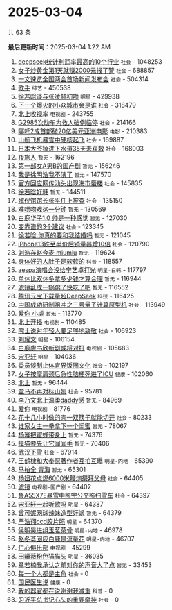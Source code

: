 # 2025-03-04

共 63 条


<!-- BEGIN -->

**最后更新时间**：2025-03-04 1:22 AM
1. [deepseek统计利润率最高的10个行业](https://m.weibo.cn/search?containerid=100103type%3D1%26t%3D10%26q%3D%23deepseek%E7%BB%9F%E8%AE%A1%E5%88%A9%E6%B6%A6%E7%8E%87%E6%9C%80%E9%AB%98%E7%9A%8410%E4%B8%AA%E8%A1%8C%E4%B8%9A%23&stream_entry_id=31&isnewpage=1&extparam=seat%3D1%26lcate%3D5001%26band_rank%3D1%26c_type%3D31%26cate%3D5001%26dgr%3D0%26stream_entry_id%3D31%26pos%3D0%26flag%3D1%26realpos%3D1%26q%3D%2523deepseek%25E7%25BB%259F%25E8%25AE%25A1%25E5%2588%25A9%25E6%25B6%25A6%25E7%258E%2587%25E6%259C%2580%25E9%25AB%2598%25E7%259A%258410%25E4%25B8%25AA%25E8%25A1%258C%25E4%25B8%259A%2523%26filter_type%3Drealtimehot%26display_time%3D1741019454%26pre_seqid%3D17410194545350344873013) `社会` - 1048253
2. [女子炒黄金第1天就赚2000元报了警](https://m.weibo.cn/search?containerid=100103type%3D1%26t%3D10%26q%3D%23%E5%A5%B3%E5%AD%90%E7%82%92%E9%BB%84%E9%87%91%E7%AC%AC1%E5%A4%A9%E5%B0%B1%E8%B5%9A2000%E5%85%83%E6%8A%A5%E4%BA%86%E8%AD%A6%23&stream_entry_id=31&isnewpage=1&extparam=seat%3D1%26lcate%3D5001%26band_rank%3D2%26c_type%3D31%26cate%3D5001%26dgr%3D0%26stream_entry_id%3D31%26pos%3D1%26flag%3D1%26realpos%3D2%26q%3D%2523%25E5%25A5%25B3%25E5%25AD%2590%25E7%2582%2592%25E9%25BB%2584%25E9%2587%2591%25E7%25AC%25AC1%25E5%25A4%25A9%25E5%25B0%25B1%25E8%25B5%259A2000%25E5%2585%2583%25E6%258A%25A5%25E4%25BA%2586%25E8%25AD%25A6%2523%26filter_type%3Drealtimehot%26display_time%3D1741019454%26pre_seqid%3D17410194545350344873013) `社会` - 688857
3. [一文速览全国两会首场新闻发布会](https://m.weibo.cn/search?containerid=100103type%3D1%26t%3D10%26q%3D%23%E4%B8%80%E6%96%87%E9%80%9F%E8%A7%88%E5%85%A8%E5%9B%BD%E4%B8%A4%E4%BC%9A%E9%A6%96%E5%9C%BA%E6%96%B0%E9%97%BB%E5%8F%91%E5%B8%83%E4%BC%9A%23&stream_entry_id=31&isnewpage=1&extparam=seat%3D1%26lcate%3D5001%26band_rank%3D3%26c_type%3D31%26cate%3D5001%26dgr%3D0%26stream_entry_id%3D31%26pos%3D2%26flag%3D0%26realpos%3D3%26q%3D%2523%25E4%25B8%2580%25E6%2596%2587%25E9%2580%259F%25E8%25A7%2588%25E5%2585%25A8%25E5%259B%25BD%25E4%25B8%25A4%25E4%25BC%259A%25E9%25A6%2596%25E5%259C%25BA%25E6%2596%25B0%25E9%2597%25BB%25E5%258F%2591%25E5%25B8%2583%25E4%25BC%259A%2523%26filter_type%3Drealtimehot%26display_time%3D1741019454%26pre_seqid%3D17410194545350344873013) `社会` - 504314
4. [歌手](https://m.weibo.cn/search?containerid=100103type%3D1%26t%3D10%26q%3D%E6%AD%8C%E6%89%8B&stream_entry_id=31&isnewpage=1&extparam=seat%3D1%26lcate%3D5001%26band_rank%3D4%26c_type%3D31%26cate%3D5001%26dgr%3D0%26stream_entry_id%3D31%26pos%3D4%26flag%3D2%26realpos%3D4%26q%3D%25E6%25AD%258C%25E6%2589%258B%26filter_type%3Drealtimehot%26display_time%3D1741019454%26pre_seqid%3D17410194545350344873013) `综艺` - 450538
5. [徐若晗谈与张凌赫初吻](https://m.weibo.cn/search?containerid=100103type%3D1%26t%3D10%26q%3D%23%E5%BE%90%E8%8B%A5%E6%99%97%E8%B0%88%E4%B8%8E%E5%BC%A0%E5%87%8C%E8%B5%AB%E5%88%9D%E5%90%BB%23&stream_entry_id=31&isnewpage=1&extparam=seat%3D1%26lcate%3D5001%26band_rank%3D5%26c_type%3D31%26cate%3D5001%26dgr%3D0%26stream_entry_id%3D31%26pos%3D5%26flag%3D1%26realpos%3D5%26q%3D%2523%25E5%25BE%2590%25E8%258B%25A5%25E6%2599%2597%25E8%25B0%2588%25E4%25B8%258E%25E5%25BC%25A0%25E5%2587%258C%25E8%25B5%25AB%25E5%2588%259D%25E5%2590%25BB%2523%26filter_type%3Drealtimehot%26display_time%3D1741019454%26pre_seqid%3D17410194545350344873013) `明星` - 429938
6. [下一个爆火的小众城市会是谁](https://m.weibo.cn/search?containerid=100103type%3D1%26t%3D10%26q%3D%23%E4%B8%8B%E4%B8%80%E4%B8%AA%E7%88%86%E7%81%AB%E7%9A%84%E5%B0%8F%E4%BC%97%E5%9F%8E%E5%B8%82%E4%BC%9A%E6%98%AF%E8%B0%81%23&stream_entry_id=31&isnewpage=1&extparam=seat%3D1%26lcate%3D5001%26band_rank%3D6%26c_type%3D31%26cate%3D5001%26dgr%3D0%26stream_entry_id%3D31%26pos%3D6%26flag%3D0%26realpos%3D6%26q%3D%2523%25E4%25B8%258B%25E4%25B8%2580%25E4%25B8%25AA%25E7%2588%2586%25E7%2581%25AB%25E7%259A%2584%25E5%25B0%258F%25E4%25BC%2597%25E5%259F%258E%25E5%25B8%2582%25E4%25BC%259A%25E6%2598%25AF%25E8%25B0%2581%2523%26filter_type%3Drealtimehot%26display_time%3D1741019454%26pre_seqid%3D17410194545350344873013) `社会` - 318479
7. [北上收视率](https://m.weibo.cn/search?containerid=100103type%3D1%26t%3D10%26q%3D%E5%8C%97%E4%B8%8A%E6%94%B6%E8%A7%86%E7%8E%87&stream_entry_id=31&isnewpage=1&extparam=seat%3D1%26lcate%3D5001%26band_rank%3D7%26c_type%3D31%26cate%3D5001%26dgr%3D0%26stream_entry_id%3D31%26pos%3D8%26flag%3D0%26realpos%3D7%26q%3D%25E5%258C%2597%25E4%25B8%258A%25E6%2594%25B6%25E8%25A7%2586%25E7%258E%2587%26filter_type%3Drealtimehot%26display_time%3D1741019454%26pre_seqid%3D17410194545350344873013) `电视剧` - 243755
8. [G2985次动车为救人破例临停](https://m.weibo.cn/search?containerid=100103type%3D1%26t%3D10%26q%3D%23G2985%E6%AC%A1%E5%8A%A8%E8%BD%A6%E4%B8%BA%E6%95%91%E4%BA%BA%E7%A0%B4%E4%BE%8B%E4%B8%B4%E5%81%9C%23&stream_entry_id=31&isnewpage=1&extparam=seat%3D1%26lcate%3D5001%26band_rank%3D8%26c_type%3D31%26cate%3D5001%26dgr%3D0%26stream_entry_id%3D31%26pos%3D9%26flag%3D32768%26realpos%3D8%26q%3D%2523G2985%25E6%25AC%25A1%25E5%258A%25A8%25E8%25BD%25A6%25E4%25B8%25BA%25E6%2595%2591%25E4%25BA%25BA%25E7%25A0%25B4%25E4%25BE%258B%25E4%25B8%25B4%25E5%2581%259C%2523%26filter_type%3Drealtimehot%26display_time%3D1741019454%26pre_seqid%3D17410194545350344873013) `社会` - 214166
9. [哪吒2成首部破20亿美元亚洲电影](https://m.weibo.cn/search?containerid=100103type%3D1%26t%3D10%26q%3D%23%E5%93%AA%E5%90%922%E6%88%90%E9%A6%96%E9%83%A8%E7%A0%B420%E4%BA%BF%E7%BE%8E%E5%85%83%E4%BA%9A%E6%B4%B2%E7%94%B5%E5%BD%B1%23&stream_entry_id=31&isnewpage=1&extparam=seat%3D1%26lcate%3D5001%26band_rank%3D9%26c_type%3D31%26cate%3D5001%26dgr%3D0%26stream_entry_id%3D31%26pos%3D10%26flag%3D0%26realpos%3D9%26q%3D%2523%25E5%2593%25AA%25E5%2590%25922%25E6%2588%2590%25E9%25A6%2596%25E9%2583%25A8%25E7%25A0%25B420%25E4%25BA%25BF%25E7%25BE%258E%25E5%2585%2583%25E4%25BA%259A%25E6%25B4%25B2%25E7%2594%25B5%25E5%25BD%25B1%2523%26filter_type%3Drealtimehot%26display_time%3D1741019454%26pre_seqid%3D17410194545350344873013) `电影` - 210383
10. [山航飞机暴雪中硬核起飞](https://m.weibo.cn/search?containerid=100103type%3D1%26t%3D10%26q%3D%23%E5%B1%B1%E8%88%AA%E9%A3%9E%E6%9C%BA%E6%9A%B4%E9%9B%AA%E4%B8%AD%E7%A1%AC%E6%A0%B8%E8%B5%B7%E9%A3%9E%23&stream_entry_id=31&isnewpage=1&extparam=seat%3D1%26lcate%3D5001%26band_rank%3D10%26c_type%3D31%26cate%3D5001%26dgr%3D0%26stream_entry_id%3D31%26pos%3D11%26flag%3D1%26realpos%3D10%26q%3D%2523%25E5%25B1%25B1%25E8%2588%25AA%25E9%25A3%259E%25E6%259C%25BA%25E6%259A%25B4%25E9%259B%25AA%25E4%25B8%25AD%25E7%25A1%25AC%25E6%25A0%25B8%25E8%25B5%25B7%25E9%25A3%259E%2523%26filter_type%3Drealtimehot%26display_time%3D1741019454%26pre_seqid%3D17410194545350344873013) `社会` - 169887
11. [日本大爷掉进下水道35天未获救](https://m.weibo.cn/search?containerid=100103type%3D1%26t%3D10%26q%3D%23%E6%97%A5%E6%9C%AC%E5%A4%A7%E7%88%B7%E6%8E%89%E8%BF%9B%E4%B8%8B%E6%B0%B4%E9%81%9335%E5%A4%A9%E6%9C%AA%E8%8E%B7%E6%95%91%23&stream_entry_id=31&isnewpage=1&extparam=seat%3D1%26lcate%3D5001%26band_rank%3D11%26c_type%3D31%26cate%3D5001%26dgr%3D0%26stream_entry_id%3D31%26pos%3D12%26flag%3D1%26realpos%3D11%26q%3D%2523%25E6%2597%25A5%25E6%259C%25AC%25E5%25A4%25A7%25E7%2588%25B7%25E6%258E%2589%25E8%25BF%259B%25E4%25B8%258B%25E6%25B0%25B4%25E9%2581%259335%25E5%25A4%25A9%25E6%259C%25AA%25E8%258E%25B7%25E6%2595%2591%2523%26filter_type%3Drealtimehot%26display_time%3D1741019454%26pre_seqid%3D17410194545350344873013) `社会` - 168003
12. [夜旅人](https://m.weibo.cn/search?containerid=100103type%3D1%26t%3D10%26q%3D%E5%A4%9C%E6%97%85%E4%BA%BA&stream_entry_id=31&isnewpage=1&extparam=seat%3D1%26lcate%3D5001%26band_rank%3D12%26c_type%3D31%26cate%3D5001%26dgr%3D0%26stream_entry_id%3D31%26pos%3D13%26flag%3D0%26realpos%3D12%26q%3D%25E5%25A4%259C%25E6%2597%2585%25E4%25BA%25BA%26filter_type%3Drealtimehot%26display_time%3D1741019454%26pre_seqid%3D17410194545350344873013) `暂无` - 162196
13. [第一部女A男B的国产剧](https://m.weibo.cn/search?containerid=100103type%3D1%26t%3D10%26q%3D%E7%AC%AC%E4%B8%80%E9%83%A8%E5%A5%B3A%E7%94%B7B%E7%9A%84%E5%9B%BD%E4%BA%A7%E5%89%A7&stream_entry_id=31&isnewpage=1&extparam=seat%3D1%26lcate%3D5001%26band_rank%3D13%26c_type%3D31%26cate%3D5001%26dgr%3D0%26stream_entry_id%3D31%26pos%3D14%26flag%3D2%26realpos%3D13%26q%3D%25E7%25AC%25AC%25E4%25B8%2580%25E9%2583%25A8%25E5%25A5%25B3A%25E7%2594%25B7B%25E7%259A%2584%25E5%259B%25BD%25E4%25BA%25A7%25E5%2589%25A7%26filter_type%3Drealtimehot%26display_time%3D1741019454%26pre_seqid%3D17410194545350344873013) `暂无` - 156246
14. [我是徐明浩我不演了](https://m.weibo.cn/search?containerid=100103type%3D1%26t%3D10%26q%3D%E6%88%91%E6%98%AF%E5%BE%90%E6%98%8E%E6%B5%A9%E6%88%91%E4%B8%8D%E6%BC%94%E4%BA%86&stream_entry_id=31&isnewpage=1&extparam=seat%3D1%26lcate%3D5001%26band_rank%3D14%26c_type%3D31%26cate%3D5001%26dgr%3D0%26stream_entry_id%3D31%26pos%3D15%26flag%3D2%26realpos%3D14%26q%3D%25E6%2588%2591%25E6%2598%25AF%25E5%25BE%2590%25E6%2598%258E%25E6%25B5%25A9%25E6%2588%2591%25E4%25B8%258D%25E6%25BC%2594%25E4%25BA%2586%26filter_type%3Drealtimehot%26display_time%3D1741019454%26pre_seqid%3D17410194545350344873013) `暂无` - 147570
15. [官方回应网传汕头出现海市蜃楼](https://m.weibo.cn/search?containerid=100103type%3D1%26t%3D10%26q%3D%23%E5%AE%98%E6%96%B9%E5%9B%9E%E5%BA%94%E7%BD%91%E4%BC%A0%E6%B1%95%E5%A4%B4%E5%87%BA%E7%8E%B0%E6%B5%B7%E5%B8%82%E8%9C%83%E6%A5%BC%23&stream_entry_id=31&isnewpage=1&extparam=seat%3D1%26pos%3D5%26stream_entry_id%3D31%26lcate%3D5001%26flag%3D1%26dgr%3D0%26filter_type%3Drealtimehot%26band_rank%3D6%26c_type%3D31%26realpos%3D6%26q%3D%2523%25E5%25AE%2598%25E6%2596%25B9%25E5%259B%259E%25E5%25BA%2594%25E7%25BD%2591%25E4%25BC%25A0%25E6%25B1%2595%25E5%25A4%25B4%25E5%2587%25BA%25E7%258E%25B0%25E6%25B5%25B7%25E5%25B8%2582%25E8%259C%2583%25E6%25A5%25BC%2523%26cate%3D5001%26display_time%3D1741022565%26pre_seqid%3D1741022565349030413455) `社会` - 145835
16. [徐若晗好韩](https://m.weibo.cn/search?containerid=100103type%3D1%26t%3D10%26q%3D%E5%BE%90%E8%8B%A5%E6%99%97%E5%A5%BD%E9%9F%A9&stream_entry_id=31&isnewpage=1&extparam=seat%3D1%26lcate%3D5001%26band_rank%3D15%26c_type%3D31%26cate%3D5001%26dgr%3D0%26stream_entry_id%3D31%26pos%3D16%26flag%3D0%26realpos%3D15%26q%3D%25E5%25BE%2590%25E8%258B%25A5%25E6%2599%2597%25E5%25A5%25BD%25E9%259F%25A9%26filter_type%3Drealtimehot%26display_time%3D1741019454%26pre_seqid%3D17410194545350344873013) `暂无` - 144511
17. [殡仪馆馆长张平任上被查](https://m.weibo.cn/search?containerid=100103type%3D1%26t%3D10%26q%3D%23%E6%AE%A1%E4%BB%AA%E9%A6%86%E9%A6%86%E9%95%BF%E5%BC%A0%E5%B9%B3%E4%BB%BB%E4%B8%8A%E8%A2%AB%E6%9F%A5%23&stream_entry_id=31&isnewpage=1&extparam=seat%3D1%26lcate%3D5001%26band_rank%3D16%26c_type%3D31%26cate%3D5001%26dgr%3D0%26stream_entry_id%3D31%26pos%3D17%26flag%3D1%26realpos%3D16%26q%3D%2523%25E6%25AE%25A1%25E4%25BB%25AA%25E9%25A6%2586%25E9%25A6%2586%25E9%2595%25BF%25E5%25BC%25A0%25E5%25B9%25B3%25E4%25BB%25BB%25E4%25B8%258A%25E8%25A2%25AB%25E6%259F%25A5%2523%26filter_type%3Drealtimehot%26display_time%3D1741019454%26pre_seqid%3D17410194545350344873013) `社会` - 135150
18. [难哄吻戏这一分钟](https://m.weibo.cn/search?containerid=100103type%3D1%26t%3D10%26q%3D%E9%9A%BE%E5%93%84%E5%90%BB%E6%88%8F%E8%BF%99%E4%B8%80%E5%88%86%E9%92%9F&stream_entry_id=31&isnewpage=1&extparam=seat%3D1%26lcate%3D5001%26band_rank%3D17%26c_type%3D31%26cate%3D5001%26dgr%3D0%26stream_entry_id%3D31%26pos%3D18%26flag%3D0%26realpos%3D17%26q%3D%25E9%259A%25BE%25E5%2593%2584%25E5%2590%25BB%25E6%2588%258F%25E8%25BF%2599%25E4%25B8%2580%25E5%2588%2586%25E9%2592%259F%26filter_type%3Drealtimehot%26display_time%3D1741019454%26pre_seqid%3D17410194545350344873013) `暂无` - 130569
19. [白鹿华子1.0 帅是一种感觉](https://m.weibo.cn/search?containerid=100103type%3D1%26t%3D10%26q%3D%E7%99%BD%E9%B9%BF%E5%8D%8E%E5%AD%901.0+%E5%B8%85%E6%98%AF%E4%B8%80%E7%A7%8D%E6%84%9F%E8%A7%89&stream_entry_id=31&isnewpage=1&extparam=seat%3D1%26lcate%3D5001%26band_rank%3D18%26c_type%3D31%26cate%3D5001%26dgr%3D0%26stream_entry_id%3D31%26pos%3D19%26flag%3D1%26realpos%3D18%26q%3D%25E7%2599%25BD%25E9%25B9%25BF%25E5%258D%258E%25E5%25AD%25901.0%2520%25E5%25B8%2585%25E6%2598%25AF%25E4%25B8%2580%25E7%25A7%258D%25E6%2584%259F%25E8%25A7%2589%26filter_type%3Drealtimehot%26display_time%3D1741019454%26pre_seqid%3D17410194545350344873013) `暂无` - 127030
20. [变靠谱的3个建议](https://m.weibo.cn/search?containerid=100103type%3D1%26t%3D10%26q%3D%23%E5%8F%98%E9%9D%A0%E8%B0%B1%E7%9A%843%E4%B8%AA%E5%BB%BA%E8%AE%AE%23&stream_entry_id=31&isnewpage=1&extparam=seat%3D1%26lcate%3D5001%26band_rank%3D19%26c_type%3D31%26cate%3D5001%26dgr%3D0%26stream_entry_id%3D31%26pos%3D20%26flag%3D1%26realpos%3D19%26q%3D%2523%25E5%258F%2598%25E9%259D%25A0%25E8%25B0%25B1%25E7%259A%25843%25E4%25B8%25AA%25E5%25BB%25BA%25E8%25AE%25AE%2523%26filter_type%3Drealtimehot%26display_time%3D1741019454%26pre_seqid%3D17410194545350344873013) `社会` - 123345
21. [徐若晗 你真的要和我结婚吗](https://m.weibo.cn/search?containerid=100103type%3D1%26t%3D10%26q%3D%E5%BE%90%E8%8B%A5%E6%99%97+%E4%BD%A0%E7%9C%9F%E7%9A%84%E8%A6%81%E5%92%8C%E6%88%91%E7%BB%93%E5%A9%9A%E5%90%97&stream_entry_id=31&isnewpage=1&extparam=seat%3D1%26lcate%3D5001%26band_rank%3D20%26c_type%3D31%26cate%3D5001%26dgr%3D0%26stream_entry_id%3D31%26pos%3D21%26flag%3D1%26realpos%3D20%26q%3D%25E5%25BE%2590%25E8%258B%25A5%25E6%2599%2597%2520%25E4%25BD%25A0%25E7%259C%259F%25E7%259A%2584%25E8%25A6%2581%25E5%2592%258C%25E6%2588%2591%25E7%25BB%2593%25E5%25A9%259A%25E5%2590%2597%26filter_type%3Drealtimehot%26display_time%3D1741019454%26pre_seqid%3D17410194545350344873013) `暂无` - 121045
22. [iPhone13跌至半价后销量暴增10倍](https://m.weibo.cn/search?containerid=100103type%3D1%26t%3D10%26q%3D%23iPhone13%E8%B7%8C%E8%87%B3%E5%8D%8A%E4%BB%B7%E5%90%8E%E9%94%80%E9%87%8F%E6%9A%B4%E5%A2%9E10%E5%80%8D%23&stream_entry_id=31&isnewpage=1&extparam=seat%3D1%26lcate%3D5001%26band_rank%3D21%26c_type%3D31%26cate%3D5001%26dgr%3D0%26stream_entry_id%3D31%26pos%3D22%26flag%3D0%26realpos%3D21%26q%3D%2523iPhone13%25E8%25B7%258C%25E8%2587%25B3%25E5%258D%258A%25E4%25BB%25B7%25E5%2590%258E%25E9%2594%2580%25E9%2587%258F%25E6%259A%25B4%25E5%25A2%259E10%25E5%2580%258D%2523%26filter_type%3Drealtimehot%26display_time%3D1741019454%26pre_seqid%3D17410194545350344873013) `社会` - 120790
23. [刘浩存赵今麦 miumiu](https://m.weibo.cn/search?containerid=100103type%3D1%26t%3D10%26q%3D%E5%88%98%E6%B5%A9%E5%AD%98%E8%B5%B5%E4%BB%8A%E9%BA%A6+miumiu&stream_entry_id=31&isnewpage=1&extparam=seat%3D1%26lcate%3D5001%26band_rank%3D22%26c_type%3D31%26cate%3D5001%26dgr%3D0%26stream_entry_id%3D31%26pos%3D23%26flag%3D0%26realpos%3D22%26q%3D%25E5%2588%2598%25E6%25B5%25A9%25E5%25AD%2598%25E8%25B5%25B5%25E4%25BB%258A%25E9%25BA%25A6%2520miumiu%26filter_type%3Drealtimehot%26display_time%3D1741019454%26pre_seqid%3D17410194545350344873013) `暂无` - 119624
24. [身体好的人肚子是软软的](https://m.weibo.cn/search?containerid=100103type%3D1%26t%3D10%26q%3D%23%E8%BA%AB%E4%BD%93%E5%A5%BD%E7%9A%84%E4%BA%BA%E8%82%9A%E5%AD%90%E6%98%AF%E8%BD%AF%E8%BD%AF%E7%9A%84%23&stream_entry_id=31&isnewpage=1&extparam=seat%3D1%26lcate%3D5001%26band_rank%3D23%26c_type%3D31%26cate%3D5001%26dgr%3D0%26stream_entry_id%3D31%26pos%3D24%26flag%3D1%26realpos%3D23%26q%3D%2523%25E8%25BA%25AB%25E4%25BD%2593%25E5%25A5%25BD%25E7%259A%2584%25E4%25BA%25BA%25E8%2582%259A%25E5%25AD%2590%25E6%2598%25AF%25E8%25BD%25AF%25E8%25BD%25AF%25E7%259A%2584%2523%26filter_type%3Drealtimehot%26display_time%3D1741019454%26pre_seqid%3D17410194545350344873013) `科普` - 118557
25. [aespa演唱会没给宁艺卓打光](https://m.weibo.cn/search?containerid=100103type%3D1%26t%3D10%26q%3D%23aespa%E6%BC%94%E5%94%B1%E4%BC%9A%E6%B2%A1%E7%BB%99%E5%AE%81%E8%89%BA%E5%8D%93%E6%89%93%E5%85%89%23&stream_entry_id=31&isnewpage=1&extparam=seat%3D1%26lcate%3D5001%26band_rank%3D24%26c_type%3D31%26cate%3D5001%26dgr%3D0%26stream_entry_id%3D31%26pos%3D25%26flag%3D0%26realpos%3D24%26q%3D%2523aespa%25E6%25BC%2594%25E5%2594%25B1%25E4%25BC%259A%25E6%25B2%25A1%25E7%25BB%2599%25E5%25AE%2581%25E8%2589%25BA%25E5%258D%2593%25E6%2589%2593%25E5%2585%2589%2523%26filter_type%3Drealtimehot%26display_time%3D1741019454%26pre_seqid%3D17410194545350344873013) `明星-日韩` - 117797
26. [单休比双休多拿多少钱才算合理](https://m.weibo.cn/search?containerid=100103type%3D1%26t%3D10%26q%3D%E5%8D%95%E4%BC%91%E6%AF%94%E5%8F%8C%E4%BC%91%E5%A4%9A%E6%8B%BF%E5%A4%9A%E5%B0%91%E9%92%B1%E6%89%8D%E7%AE%97%E5%90%88%E7%90%86&stream_entry_id=31&isnewpage=1&extparam=seat%3D1%26lcate%3D5001%26band_rank%3D25%26c_type%3D31%26cate%3D5001%26dgr%3D0%26stream_entry_id%3D31%26pos%3D26%26flag%3D0%26realpos%3D25%26q%3D%25E5%258D%2595%25E4%25BC%2591%25E6%25AF%2594%25E5%258F%258C%25E4%25BC%2591%25E5%25A4%259A%25E6%258B%25BF%25E5%25A4%259A%25E5%25B0%2591%25E9%2592%25B1%25E6%2589%258D%25E7%25AE%2597%25E5%2590%2588%25E7%2590%2586%26filter_type%3Drealtimehot%26display_time%3D1741019454%26pre_seqid%3D17410194545350344873013) `暂无` - 116944
27. [滤镜乱成一锅粥了快吃了吧](https://m.weibo.cn/search?containerid=100103type%3D1%26t%3D10%26q%3D%E6%BB%A4%E9%95%9C%E4%B9%B1%E6%88%90%E4%B8%80%E9%94%85%E7%B2%A5%E4%BA%86%E5%BF%AB%E5%90%83%E4%BA%86%E5%90%A7&stream_entry_id=31&isnewpage=1&extparam=seat%3D1%26lcate%3D5001%26band_rank%3D26%26c_type%3D31%26cate%3D5001%26dgr%3D0%26stream_entry_id%3D31%26pos%3D27%26flag%3D0%26realpos%3D26%26q%3D%25E6%25BB%25A4%25E9%2595%259C%25E4%25B9%25B1%25E6%2588%2590%25E4%25B8%2580%25E9%2594%2585%25E7%25B2%25A5%25E4%25BA%2586%25E5%25BF%25AB%25E5%2590%2583%25E4%25BA%2586%25E5%2590%25A7%26filter_type%3Drealtimehot%26display_time%3D1741019454%26pre_seqid%3D17410194545350344873013) `暂无` - 116552
28. [腾讯元宝下载量超DeepSeek](https://m.weibo.cn/search?containerid=100103type%3D1%26t%3D10%26q%3D%23%E8%85%BE%E8%AE%AF%E5%85%83%E5%AE%9D%E4%B8%8B%E8%BD%BD%E9%87%8F%E8%B6%85DeepSeek%23&stream_entry_id=31&isnewpage=1&extparam=seat%3D1%26lcate%3D5001%26band_rank%3D27%26c_type%3D31%26cate%3D5001%26dgr%3D0%26stream_entry_id%3D31%26pos%3D28%26flag%3D1%26realpos%3D27%26q%3D%2523%25E8%2585%25BE%25E8%25AE%25AF%25E5%2585%2583%25E5%25AE%259D%25E4%25B8%258B%25E8%25BD%25BD%25E9%2587%258F%25E8%25B6%2585DeepSeek%2523%26filter_type%3Drealtimehot%26display_time%3D1741019454%26pre_seqid%3D17410194545350344873013) `科技` - 116425
29. [中国成功研制祖冲之三号量子计算原型机](https://m.weibo.cn/search?containerid=100103type%3D1%26t%3D10%26q%3D%23%E4%B8%AD%E5%9B%BD%E6%88%90%E5%8A%9F%E7%A0%94%E5%88%B6%E7%A5%96%E5%86%B2%E4%B9%8B%E4%B8%89%E5%8F%B7%E9%87%8F%E5%AD%90%E8%AE%A1%E7%AE%97%E5%8E%9F%E5%9E%8B%E6%9C%BA%23&stream_entry_id=31&isnewpage=1&extparam=seat%3D1%26lcate%3D5001%26band_rank%3D28%26c_type%3D31%26cate%3D5001%26dgr%3D0%26stream_entry_id%3D31%26pos%3D29%26flag%3D1%26realpos%3D28%26q%3D%2523%25E4%25B8%25AD%25E5%259B%25BD%25E6%2588%2590%25E5%258A%259F%25E7%25A0%2594%25E5%2588%25B6%25E7%25A5%2596%25E5%2586%25B2%25E4%25B9%258B%25E4%25B8%2589%25E5%258F%25B7%25E9%2587%258F%25E5%25AD%2590%25E8%25AE%25A1%25E7%25AE%2597%25E5%258E%259F%25E5%259E%258B%25E6%259C%25BA%2523%26filter_type%3Drealtimehot%26display_time%3D1741019454%26pre_seqid%3D17410194545350344873013) `社会` - 113949
30. [爱你 小虐](https://m.weibo.cn/search?containerid=100103type%3D1%26t%3D10%26q%3D%E7%88%B1%E4%BD%A0+%E5%B0%8F%E8%99%90&stream_entry_id=31&isnewpage=1&extparam=seat%3D1%26lcate%3D5001%26band_rank%3D29%26c_type%3D31%26cate%3D5001%26dgr%3D0%26stream_entry_id%3D31%26pos%3D30%26flag%3D0%26realpos%3D29%26q%3D%25E7%2588%25B1%25E4%25BD%25A0%2520%25E5%25B0%258F%25E8%2599%2590%26filter_type%3Drealtimehot%26display_time%3D1741019454%26pre_seqid%3D17410194545350344873013) `暂无` - 113770
31. [北上开播](https://m.weibo.cn/search?containerid=100103type%3D1%26t%3D10%26q%3D%E5%8C%97%E4%B8%8A%E5%BC%80%E6%92%AD&stream_entry_id=31&isnewpage=1&extparam=seat%3D1%26lcate%3D5001%26band_rank%3D30%26c_type%3D31%26cate%3D5001%26dgr%3D0%26stream_entry_id%3D31%26pos%3D31%26flag%3D0%26realpos%3D30%26q%3D%25E5%258C%2597%25E4%25B8%258A%25E5%25BC%2580%25E6%2592%25AD%26filter_type%3Drealtimehot%26display_time%3D1741019454%26pre_seqid%3D17410194545350344873013) `电视剧` - 110485
32. [院士说对年轻人要足够地致敬](https://m.weibo.cn/search?containerid=100103type%3D1%26t%3D10%26q%3D%23%E9%99%A2%E5%A3%AB%E8%AF%B4%E5%AF%B9%E5%B9%B4%E8%BD%BB%E4%BA%BA%E8%A6%81%E8%B6%B3%E5%A4%9F%E5%9C%B0%E8%87%B4%E6%95%AC%23&stream_entry_id=31&isnewpage=1&extparam=seat%3D1%26lcate%3D5001%26band_rank%3D31%26c_type%3D31%26cate%3D5001%26dgr%3D0%26stream_entry_id%3D31%26pos%3D32%26flag%3D1%26realpos%3D31%26q%3D%2523%25E9%2599%25A2%25E5%25A3%25AB%25E8%25AF%25B4%25E5%25AF%25B9%25E5%25B9%25B4%25E8%25BD%25BB%25E4%25BA%25BA%25E8%25A6%2581%25E8%25B6%25B3%25E5%25A4%259F%25E5%259C%25B0%25E8%2587%25B4%25E6%2595%25AC%2523%26filter_type%3Drealtimehot%26display_time%3D1741019454%26pre_seqid%3D17410194545350344873013) `社会` - 106923
33. [刘耀文](https://m.weibo.cn/search?containerid=100103type%3D1%26t%3D10%26q%3D%E5%88%98%E8%80%80%E6%96%87&stream_entry_id=31&isnewpage=1&extparam=seat%3D1%26pos%3D11%26stream_entry_id%3D31%26lcate%3D5001%26flag%3D1%26dgr%3D0%26filter_type%3Drealtimehot%26band_rank%3D11%26c_type%3D31%26realpos%3D11%26q%3D%25E5%2588%2598%25E8%2580%2580%25E6%2596%2587%26cate%3D5001%26display_time%3D1741022565%26pre_seqid%3D1741022565349030413455) `明星` - 106154
34. [白鹿虞书欣新剧或将对打](https://m.weibo.cn/search?containerid=100103type%3D1%26t%3D10%26q%3D%23%E7%99%BD%E9%B9%BF%E8%99%9E%E4%B9%A6%E6%AC%A3%E6%96%B0%E5%89%A7%E6%88%96%E5%B0%86%E5%AF%B9%E6%89%93%23&stream_entry_id=31&isnewpage=1&extparam=seat%3D1%26lcate%3D5001%26band_rank%3D32%26c_type%3D31%26cate%3D5001%26dgr%3D0%26stream_entry_id%3D31%26pos%3D33%26flag%3D0%26realpos%3D32%26q%3D%2523%25E7%2599%25BD%25E9%25B9%25BF%25E8%2599%259E%25E4%25B9%25A6%25E6%25AC%25A3%25E6%2596%25B0%25E5%2589%25A7%25E6%2588%2596%25E5%25B0%2586%25E5%25AF%25B9%25E6%2589%2593%2523%26filter_type%3Drealtimehot%26display_time%3D1741019454%26pre_seqid%3D17410194545350344873013) `电视剧` - 105683
35. [宋亚轩](https://m.weibo.cn/search?containerid=100103type%3D1%26t%3D10%26q%3D%E5%AE%8B%E4%BA%9A%E8%BD%A9&stream_entry_id=31&isnewpage=1&extparam=seat%3D1%26pos%3D13%26stream_entry_id%3D31%26lcate%3D5001%26flag%3D1%26dgr%3D0%26filter_type%3Drealtimehot%26band_rank%3D13%26c_type%3D31%26realpos%3D13%26q%3D%25E5%25AE%258B%25E4%25BA%259A%25E8%25BD%25A9%26cate%3D5001%26display_time%3D1741022565%26pre_seqid%3D1741022565349030413455) `明星` - 104036
36. [委员谈制止体育界饭圈文化](https://m.weibo.cn/search?containerid=100103type%3D1%26t%3D10%26q%3D%23%E5%A7%94%E5%91%98%E8%B0%88%E5%88%B6%E6%AD%A2%E4%BD%93%E8%82%B2%E7%95%8C%E9%A5%AD%E5%9C%88%E6%96%87%E5%8C%96%23&stream_entry_id=31&isnewpage=1&extparam=seat%3D1%26lcate%3D5001%26band_rank%3D33%26c_type%3D31%26cate%3D5001%26dgr%3D0%26stream_entry_id%3D31%26pos%3D34%26flag%3D0%26realpos%3D33%26q%3D%2523%25E5%25A7%2594%25E5%2591%2598%25E8%25B0%2588%25E5%2588%25B6%25E6%25AD%25A2%25E4%25BD%2593%25E8%2582%25B2%25E7%2595%258C%25E9%25A5%25AD%25E5%259C%2588%25E6%2596%2587%25E5%258C%2596%2523%26filter_type%3Drealtimehot%26display_time%3D1741019454%26pre_seqid%3D17410194545350344873013) `社会` - 102197
37. [女子按摩肩颈后急性脑梗死进了ICU](https://m.weibo.cn/search?containerid=100103type%3D1%26t%3D10%26q%3D%23%E5%A5%B3%E5%AD%90%E6%8C%89%E6%91%A9%E8%82%A9%E9%A2%88%E5%90%8E%E6%80%A5%E6%80%A7%E8%84%91%E6%A2%97%E6%AD%BB%E8%BF%9B%E4%BA%86ICU%23&stream_entry_id=31&isnewpage=1&extparam=seat%3D1%26pos%3D14%26stream_entry_id%3D31%26lcate%3D5001%26flag%3D1%26dgr%3D0%26filter_type%3Drealtimehot%26band_rank%3D14%26c_type%3D31%26realpos%3D14%26q%3D%2523%25E5%25A5%25B3%25E5%25AD%2590%25E6%258C%2589%25E6%2591%25A9%25E8%2582%25A9%25E9%25A2%2588%25E5%2590%258E%25E6%2580%25A5%25E6%2580%25A7%25E8%2584%2591%25E6%25A2%2597%25E6%25AD%25BB%25E8%25BF%259B%25E4%25BA%2586ICU%2523%26cate%3D5001%26display_time%3D1741022565%26pre_seqid%3D1741022565349030413455) `健康` - 102060
38. [北上](https://m.weibo.cn/search?containerid=100103type%3D1%26t%3D10%26q%3D%E5%8C%97%E4%B8%8A&stream_entry_id=31&isnewpage=1&extparam=seat%3D1%26lcate%3D5001%26band_rank%3D34%26c_type%3D31%26cate%3D5001%26dgr%3D0%26stream_entry_id%3D31%26pos%3D35%26flag%3D0%26realpos%3D34%26q%3D%25E5%258C%2597%25E4%25B8%258A%26filter_type%3Drealtimehot%26display_time%3D1741019454%26pre_seqid%3D17410194545350344873013) `暂无` - 96444
39. [盒马不再对标山姆](https://m.weibo.cn/search?containerid=100103type%3D1%26t%3D10%26q%3D%23%E7%9B%92%E9%A9%AC%E4%B8%8D%E5%86%8D%E5%AF%B9%E6%A0%87%E5%B1%B1%E5%A7%86%23&stream_entry_id=31&isnewpage=1&extparam=seat%3D1%26lcate%3D5001%26band_rank%3D35%26c_type%3D31%26cate%3D5001%26dgr%3D0%26stream_entry_id%3D31%26pos%3D36%26flag%3D0%26realpos%3D35%26q%3D%2523%25E7%259B%2592%25E9%25A9%25AC%25E4%25B8%258D%25E5%2586%258D%25E5%25AF%25B9%25E6%25A0%2587%25E5%25B1%25B1%25E5%25A7%2586%2523%26filter_type%3Drealtimehot%26display_time%3D1741019454%26pre_seqid%3D17410194545350344873013) `社会` - 95781
40. [李乃文北上温柔daddy感](https://m.weibo.cn/search?containerid=100103type%3D1%26t%3D10%26q%3D%E6%9D%8E%E4%B9%83%E6%96%87%E5%8C%97%E4%B8%8A%E6%B8%A9%E6%9F%94daddy%E6%84%9F&stream_entry_id=31&isnewpage=1&extparam=seat%3D1%26lcate%3D5001%26band_rank%3D36%26c_type%3D31%26cate%3D5001%26dgr%3D0%26stream_entry_id%3D31%26pos%3D37%26flag%3D1%26realpos%3D36%26q%3D%25E6%259D%258E%25E4%25B9%2583%25E6%2596%2587%25E5%258C%2597%25E4%25B8%258A%25E6%25B8%25A9%25E6%259F%2594daddy%25E6%2584%259F%26filter_type%3Drealtimehot%26display_time%3D1741019454%26pre_seqid%3D17410194545350344873013) `暂无` - 84969
41. [爱你](https://m.weibo.cn/search?containerid=100103type%3D1%26t%3D10%26q%3D%E7%88%B1%E4%BD%A0&stream_entry_id=31&isnewpage=1&extparam=seat%3D1%26lcate%3D5001%26band_rank%3D37%26c_type%3D31%26cate%3D5001%26dgr%3D0%26stream_entry_id%3D31%26pos%3D38%26flag%3D0%26realpos%3D37%26q%3D%25E7%2588%25B1%25E4%25BD%25A0%26filter_type%3Drealtimehot%26display_time%3D1741019454%26pre_seqid%3D17410194545350344873013) `电视剧` - 81776
42. [花十几小时做的肉一双筷子就能切开](https://m.weibo.cn/search?containerid=100103type%3D1%26t%3D10%26q%3D%23%E8%8A%B1%E5%8D%81%E5%87%A0%E5%B0%8F%E6%97%B6%E5%81%9A%E7%9A%84%E8%82%89%E4%B8%80%E5%8F%8C%E7%AD%B7%E5%AD%90%E5%B0%B1%E8%83%BD%E5%88%87%E5%BC%80%23&stream_entry_id=31&isnewpage=1&extparam=seat%3D1%26lcate%3D5001%26band_rank%3D38%26c_type%3D31%26cate%3D5001%26dgr%3D0%26stream_entry_id%3D31%26pos%3D39%26flag%3D0%26realpos%3D38%26q%3D%2523%25E8%258A%25B1%25E5%258D%2581%25E5%2587%25A0%25E5%25B0%258F%25E6%2597%25B6%25E5%2581%259A%25E7%259A%2584%25E8%2582%2589%25E4%25B8%2580%25E5%258F%258C%25E7%25AD%25B7%25E5%25AD%2590%25E5%25B0%25B1%25E8%2583%25BD%25E5%2588%2587%25E5%25BC%2580%2523%26filter_type%3Drealtimehot%26display_time%3D1741019454%26pre_seqid%3D17410194545350344873013) `社会` - 80233
43. [谁家女主一拳拿下一个闺蜜](https://m.weibo.cn/search?containerid=100103type%3D1%26t%3D10%26q%3D%E8%B0%81%E5%AE%B6%E5%A5%B3%E4%B8%BB%E4%B8%80%E6%8B%B3%E6%8B%BF%E4%B8%8B%E4%B8%80%E4%B8%AA%E9%97%BA%E8%9C%9C&stream_entry_id=31&isnewpage=1&extparam=seat%3D1%26lcate%3D5001%26band_rank%3D39%26c_type%3D31%26cate%3D5001%26dgr%3D0%26stream_entry_id%3D31%26pos%3D40%26flag%3D1%26realpos%3D39%26q%3D%25E8%25B0%2581%25E5%25AE%25B6%25E5%25A5%25B3%25E4%25B8%25BB%25E4%25B8%2580%25E6%258B%25B3%25E6%258B%25BF%25E4%25B8%258B%25E4%25B8%2580%25E4%25B8%25AA%25E9%2597%25BA%25E8%259C%259C%26filter_type%3Drealtimehot%26display_time%3D1741019454%26pre_seqid%3D17410194545350344873013) `暂无` - 78067
44. [杨幂把蜜蜂带身上](https://m.weibo.cn/search?containerid=100103type%3D1%26t%3D10%26q%3D%E6%9D%A8%E5%B9%82%E6%8A%8A%E8%9C%9C%E8%9C%82%E5%B8%A6%E8%BA%AB%E4%B8%8A&stream_entry_id=31&isnewpage=1&extparam=seat%3D1%26lcate%3D5001%26band_rank%3D40%26c_type%3D31%26cate%3D5001%26dgr%3D0%26stream_entry_id%3D31%26pos%3D41%26flag%3D0%26realpos%3D40%26q%3D%25E6%259D%25A8%25E5%25B9%2582%25E6%258A%258A%25E8%259C%259C%25E8%259C%2582%25E5%25B8%25A6%25E8%25BA%25AB%25E4%25B8%258A%26filter_type%3Drealtimehot%26display_time%3D1741019454%26pre_seqid%3D17410194545350344873013) `暂无` - 74376
45. [摸猫要先让它闻闻手](https://m.weibo.cn/search?containerid=100103type%3D1%26t%3D10%26q%3D%E6%91%B8%E7%8C%AB%E8%A6%81%E5%85%88%E8%AE%A9%E5%AE%83%E9%97%BB%E9%97%BB%E6%89%8B&stream_entry_id=31&isnewpage=1&extparam=seat%3D1%26lcate%3D5001%26band_rank%3D41%26c_type%3D31%26cate%3D5001%26dgr%3D0%26stream_entry_id%3D31%26pos%3D42%26flag%3D1%26realpos%3D41%26q%3D%25E6%2591%25B8%25E7%258C%25AB%25E8%25A6%2581%25E5%2585%2588%25E8%25AE%25A9%25E5%25AE%2583%25E9%2597%25BB%25E9%2597%25BB%25E6%2589%258B%26filter_type%3Drealtimehot%26display_time%3D1741019454%26pre_seqid%3D17410194545350344873013) `暂无` - 70406
46. [武汉下雪](https://m.weibo.cn/search?containerid=100103type%3D1%26t%3D10%26q%3D%E6%AD%A6%E6%B1%89%E4%B8%8B%E9%9B%AA&stream_entry_id=31&isnewpage=1&extparam=seat%3D1%26lcate%3D5001%26band_rank%3D42%26c_type%3D31%26cate%3D5001%26dgr%3D0%26stream_entry_id%3D31%26pos%3D43%26flag%3D0%26realpos%3D42%26q%3D%25E6%25AD%25A6%25E6%25B1%2589%25E4%25B8%258B%25E9%259B%25AA%26filter_type%3Drealtimehot%26display_time%3D1741019454%26pre_seqid%3D17410194545350344873013) `社会` - 67914
47. [王鹤棣和大奉原著作者互拍互曝](https://m.weibo.cn/search?containerid=100103type%3D1%26t%3D10%26q%3D%23%E7%8E%8B%E9%B9%A4%E6%A3%A3%E5%92%8C%E5%A4%A7%E5%A5%89%E5%8E%9F%E8%91%97%E4%BD%9C%E8%80%85%E4%BA%92%E6%8B%8D%E4%BA%92%E6%9B%9D%23&stream_entry_id=31&isnewpage=1&extparam=seat%3D1%26lcate%3D5001%26band_rank%3D43%26c_type%3D31%26cate%3D5001%26dgr%3D0%26stream_entry_id%3D31%26pos%3D44%26flag%3D0%26realpos%3D43%26q%3D%2523%25E7%258E%258B%25E9%25B9%25A4%25E6%25A3%25A3%25E5%2592%258C%25E5%25A4%25A7%25E5%25A5%2589%25E5%258E%259F%25E8%2591%2597%25E4%25BD%259C%25E8%2580%2585%25E4%25BA%2592%25E6%258B%258D%25E4%25BA%2592%25E6%259B%259D%2523%26filter_type%3Drealtimehot%26display_time%3D1741019454%26pre_seqid%3D17410194545350344873013) `明星-内地` - 65390
48. [马柏全 青海](https://m.weibo.cn/search?containerid=100103type%3D1%26t%3D10%26q%3D%E9%A9%AC%E6%9F%8F%E5%85%A8+%E9%9D%92%E6%B5%B7&stream_entry_id=31&isnewpage=1&extparam=seat%3D1%26lcate%3D5001%26band_rank%3D44%26c_type%3D31%26cate%3D5001%26dgr%3D0%26stream_entry_id%3D31%26pos%3D45%26flag%3D0%26realpos%3D44%26q%3D%25E9%25A9%25AC%25E6%259F%258F%25E5%2585%25A8%2520%25E9%259D%2592%25E6%25B5%25B7%26filter_type%3Drealtimehot%26display_time%3D1741019454%26pre_seqid%3D17410194545350344873013) `暂无` - 65301
49. [杨妞花点燃6000米鞭炮祭拜父母](https://m.weibo.cn/search?containerid=100103type%3D1%26t%3D10%26q%3D%23%E6%9D%A8%E5%A6%9E%E8%8A%B1%E7%82%B9%E7%87%836000%E7%B1%B3%E9%9E%AD%E7%82%AE%E7%A5%AD%E6%8B%9C%E7%88%B6%E6%AF%8D%23&stream_entry_id=31&isnewpage=1&extparam=seat%3D1%26lcate%3D5001%26band_rank%3D45%26c_type%3D31%26cate%3D5001%26dgr%3D0%26stream_entry_id%3D31%26pos%3D46%26flag%3D0%26realpos%3D45%26q%3D%2523%25E6%259D%25A8%25E5%25A6%259E%25E8%258A%25B1%25E7%2582%25B9%25E7%2587%25836000%25E7%25B1%25B3%25E9%259E%25AD%25E7%2582%25AE%25E7%25A5%25AD%25E6%258B%259C%25E7%2588%25B6%25E6%25AF%258D%2523%26filter_type%3Drealtimehot%26display_time%3D1741019454%26pre_seqid%3D17410194545350344873013) `社会` - 64405
50. [滤镜](https://m.weibo.cn/search?containerid=100103type%3D1%26t%3D10%26q%3D%E6%BB%A4%E9%95%9C&stream_entry_id=31&isnewpage=1&extparam=seat%3D1%26lcate%3D5001%26band_rank%3D46%26c_type%3D31%26cate%3D5001%26dgr%3D0%26stream_entry_id%3D31%26pos%3D47%26flag%3D0%26realpos%3D46%26q%3D%25E6%25BB%25A4%25E9%2595%259C%26filter_type%3Drealtimehot%26display_time%3D1741019454%26pre_seqid%3D17410194545350344873013) `电视剧-国产剧` - 64402
51. [鲁A55X7E暴雪中拖完公交拖扫雪车](https://m.weibo.cn/search?containerid=100103type%3D1%26t%3D10%26q%3D%23%E9%B2%81A55X7E%E6%9A%B4%E9%9B%AA%E4%B8%AD%E6%8B%96%E5%AE%8C%E5%85%AC%E4%BA%A4%E6%8B%96%E6%89%AB%E9%9B%AA%E8%BD%A6%23&stream_entry_id=31&isnewpage=1&extparam=seat%3D1%26lcate%3D5001%26band_rank%3D47%26c_type%3D31%26cate%3D5001%26dgr%3D0%26stream_entry_id%3D31%26pos%3D48%26flag%3D0%26realpos%3D47%26q%3D%2523%25E9%25B2%2581A55X7E%25E6%259A%25B4%25E9%259B%25AA%25E4%25B8%25AD%25E6%258B%2596%25E5%25AE%258C%25E5%2585%25AC%25E4%25BA%25A4%25E6%258B%2596%25E6%2589%25AB%25E9%259B%25AA%25E8%25BD%25A6%2523%26filter_type%3Drealtimehot%26display_time%3D1741019454%26pre_seqid%3D17410194545350344873013) `社会` - 64397
52. [宋亚轩一起听歌吗](https://m.weibo.cn/search?containerid=100103type%3D1%26t%3D10%26q%3D%23%E5%AE%8B%E4%BA%9A%E8%BD%A9%E4%B8%80%E8%B5%B7%E5%90%AC%E6%AD%8C%E5%90%97%23&stream_entry_id=31&isnewpage=1&extparam=seat%3D1%26lcate%3D5001%26band_rank%3D48%26c_type%3D31%26cate%3D5001%26dgr%3D0%26stream_entry_id%3D31%26pos%3D49%26flag%3D1%26realpos%3D48%26q%3D%2523%25E5%25AE%258B%25E4%25BA%259A%25E8%25BD%25A9%25E4%25B8%2580%25E8%25B5%25B7%25E5%2590%25AC%25E6%25AD%258C%25E5%2590%2597%2523%26filter_type%3Drealtimehot%26display_time%3D1741019454%26pre_seqid%3D17410194545350344873013) `明星` - 64387
53. [曾可妮网球辣妹造型好飒](https://m.weibo.cn/search?containerid=100103type%3D1%26t%3D10%26q%3D%E6%9B%BE%E5%8F%AF%E5%A6%AE%E7%BD%91%E7%90%83%E8%BE%A3%E5%A6%B9%E9%80%A0%E5%9E%8B%E5%A5%BD%E9%A3%92&stream_entry_id=31&isnewpage=1&extparam=seat%3D1%26lcate%3D5001%26band_rank%3D49%26c_type%3D31%26cate%3D5001%26dgr%3D0%26stream_entry_id%3D31%26pos%3D50%26flag%3D1%26realpos%3D49%26q%3D%25E6%259B%25BE%25E5%258F%25AF%25E5%25A6%25AE%25E7%25BD%2591%25E7%2590%2583%25E8%25BE%25A3%25E5%25A6%25B9%25E9%2580%25A0%25E5%259E%258B%25E5%25A5%25BD%25E9%25A3%2592%26filter_type%3Drealtimehot%26display_time%3D1741019454%26pre_seqid%3D17410194545350344873013) `暂无` - 64379
54. [严浩翔ccd胶片照](https://m.weibo.cn/search?containerid=100103type%3D1%26t%3D10%26q%3D%23%E4%B8%A5%E6%B5%A9%E7%BF%94ccd%E8%83%B6%E7%89%87%E7%85%A7%23&stream_entry_id=31&isnewpage=1&extparam=seat%3D1%26lcate%3D5001%26band_rank%3D50%26c_type%3D31%26cate%3D5001%26dgr%3D0%26stream_entry_id%3D31%26pos%3D51%26flag%3D1%26realpos%3D50%26q%3D%2523%25E4%25B8%25A5%25E6%25B5%25A9%25E7%25BF%2594ccd%25E8%2583%25B6%25E7%2589%2587%25E7%2585%25A7%2523%26filter_type%3Drealtimehot%26display_time%3D1741019454%26pre_seqid%3D17410194545350344873013) `明星` - 64370
55. [侯明昊进组玉茗茶骨](https://m.weibo.cn/search?containerid=100103type%3D1%26t%3D10%26q%3D%23%E4%BE%AF%E6%98%8E%E6%98%8A%E8%BF%9B%E7%BB%84%E7%8E%89%E8%8C%97%E8%8C%B6%E9%AA%A8%23&stream_entry_id=31&isnewpage=1&extparam=seat%3D1%26pos%3D36%26stream_entry_id%3D31%26lcate%3D5001%26flag%3D1%26dgr%3D0%26filter_type%3Drealtimehot%26band_rank%3D36%26c_type%3D31%26realpos%3D36%26q%3D%2523%25E4%25BE%25AF%25E6%2598%258E%25E6%2598%258A%25E8%25BF%259B%25E7%25BB%2584%25E7%258E%2589%25E8%258C%2597%25E8%258C%25B6%25E9%25AA%25A8%2523%26cate%3D5001%26display_time%3D1741022565%26pre_seqid%3D1741022565349030413455) `明星-内地` - 46978
56. [赵冬苓回应白鹿是流量花](https://m.weibo.cn/search?containerid=100103type%3D1%26t%3D10%26q%3D%23%E8%B5%B5%E5%86%AC%E8%8B%93%E5%9B%9E%E5%BA%94%E7%99%BD%E9%B9%BF%E6%98%AF%E6%B5%81%E9%87%8F%E8%8A%B1%23&stream_entry_id=31&isnewpage=1&extparam=seat%3D1%26pos%3D37%26stream_entry_id%3D31%26lcate%3D5001%26flag%3D1%26dgr%3D0%26filter_type%3Drealtimehot%26band_rank%3D37%26c_type%3D31%26realpos%3D37%26q%3D%2523%25E8%25B5%25B5%25E5%2586%25AC%25E8%258B%2593%25E5%259B%259E%25E5%25BA%2594%25E7%2599%25BD%25E9%25B9%25BF%25E6%2598%25AF%25E6%25B5%2581%25E9%2587%258F%25E8%258A%25B1%2523%26cate%3D5001%26display_time%3D1741022565%26pre_seqid%3D1741022565349030413455) `明星-内地` - 46707
57. [仁心俱乐部](https://m.weibo.cn/search?containerid=100103type%3D1%26t%3D10%26q%3D%E4%BB%81%E5%BF%83%E4%BF%B1%E4%B9%90%E9%83%A8&stream_entry_id=31&isnewpage=1&extparam=seat%3D1%26pos%3D38%26stream_entry_id%3D31%26lcate%3D5001%26flag%3D1%26dgr%3D0%26filter_type%3Drealtimehot%26band_rank%3D38%26c_type%3D31%26realpos%3D38%26q%3D%25E4%25BB%2581%25E5%25BF%2583%25E4%25BF%25B1%25E4%25B9%2590%25E9%2583%25A8%26cate%3D5001%26display_time%3D1741022565%26pre_seqid%3D1741022565349030413455) `电视剧` - 45299
58. [田曦薇粉色猫猫头](https://m.weibo.cn/search?containerid=100103type%3D1%26t%3D10%26q%3D%23%E7%94%B0%E6%9B%A6%E8%96%87%E7%B2%89%E8%89%B2%E7%8C%AB%E7%8C%AB%E5%A4%B4%23&stream_entry_id=31&isnewpage=1&extparam=seat%3D1%26pos%3D45%26stream_entry_id%3D31%26lcate%3D5001%26flag%3D0%26dgr%3D0%26filter_type%3Drealtimehot%26band_rank%3D45%26c_type%3D31%26realpos%3D45%26q%3D%2523%25E7%2594%25B0%25E6%259B%25A6%25E8%2596%2587%25E7%25B2%2589%25E8%2589%25B2%25E7%258C%25AB%25E7%258C%25AB%25E5%25A4%25B4%2523%26cate%3D5001%26display_time%3D1741022565%26pre_seqid%3D1741022565349030413455) `明星` - 36035
59. [章若楠我承认之前对你的声音大了点](https://m.weibo.cn/search?containerid=100103type%3D1%26t%3D10%26q%3D%E7%AB%A0%E8%8B%A5%E6%A5%A0%E6%88%91%E6%89%BF%E8%AE%A4%E4%B9%8B%E5%89%8D%E5%AF%B9%E4%BD%A0%E7%9A%84%E5%A3%B0%E9%9F%B3%E5%A4%A7%E4%BA%86%E7%82%B9&stream_entry_id=31&isnewpage=1&extparam=seat%3D1%26pos%3D48%26stream_entry_id%3D31%26lcate%3D5001%26flag%3D0%26dgr%3D0%26filter_type%3Drealtimehot%26band_rank%3D48%26c_type%3D31%26realpos%3D48%26q%3D%25E7%25AB%25A0%25E8%258B%25A5%25E6%25A5%25A0%25E6%2588%2591%25E6%2589%25BF%25E8%25AE%25A4%25E4%25B9%258B%25E5%2589%258D%25E5%25AF%25B9%25E4%25BD%25A0%25E7%259A%2584%25E5%25A3%25B0%25E9%259F%25B3%25E5%25A4%25A7%25E4%25BA%2586%25E7%2582%25B9%26cate%3D5001%26display_time%3D1741022565%26pre_seqid%3D1741022565349030413455) `暂无` - 33453
60. [每一个人都是主角](https://m.weibo.cn/search?containerid=100103type%3D1%26t%3D10%26q%3D%23%E6%AF%8F%E4%B8%80%E4%B8%AA%E4%BA%BA%E9%83%BD%E6%98%AF%E4%B8%BB%E8%A7%92%23&stream_entry_id=51&isnewpage=1&extparam=seat%3D1%26filter_type%3Drealtimehot%26stream_entry_id%3D51%26c_type%3D51%26pos%3D0%26q%3D%2523%25E6%25AF%258F%25E4%25B8%2580%25E4%25B8%25AA%25E4%25BA%25BA%25E9%2583%25BD%25E6%2598%25AF%25E4%25B8%25BB%25E8%25A7%2592%2523%26dgr%3D0%26cate%3D10103%26display_time%3D1741019454%26pre_seqid%3D17410194545350344873013) `社会` - 0
61. [国民医生说](https://m.weibo.cn/search?containerid=100103type%3D1%26t%3D10%26q%3D%23%E5%9B%BD%E6%B0%91%E5%8C%BB%E7%94%9F%E8%AF%B4%23&stream_entry_id=31&isnewpage=1&extparam=seat%3D1%26lcate%3D5001%26band_rank%3D4%26c_type%3D31%26cate%3D5001%26dgr%3D0%26adid%3D278027%26stream_entry_id%3D31%26topic_ad%3D1%26filter_type%3Drealtimehot%26is_ad_pos%3D1%26pos%3D3%26q%3D%2523%25E5%259B%25BD%25E6%25B0%2591%25E5%258C%25BB%25E7%2594%259F%25E8%25AF%25B4%2523%26display_time%3D1741019454%26pre_seqid%3D17410194545350344873013) `健康` - 0
62. [我的器官都在说谢谢我减重](https://m.weibo.cn/search?containerid=100103type%3D1%26t%3D10%26q%3D%23%E6%88%91%E7%9A%84%E5%99%A8%E5%AE%98%E9%83%BD%E5%9C%A8%E8%AF%B4%E8%B0%A2%E8%B0%A2%E6%88%91%E5%87%8F%E9%87%8D%23&stream_entry_id=31&isnewpage=1&extparam=seat%3D1%26lcate%3D5001%26band_rank%3D7%26c_type%3D31%26cate%3D5001%26dgr%3D0%26adid%3D277912%26stream_entry_id%3D31%26topic_ad%3D1%26filter_type%3Drealtimehot%26is_ad_pos%3D1%26pos%3D7%26q%3D%2523%25E6%2588%2591%25E7%259A%2584%25E5%2599%25A8%25E5%25AE%2598%25E9%2583%25BD%25E5%259C%25A8%25E8%25AF%25B4%25E8%25B0%25A2%25E8%25B0%25A2%25E6%2588%2591%25E5%2587%258F%25E9%2587%258D%2523%26display_time%3D1741019454%26pre_seqid%3D17410194545350344873013) `科普` - 0
63. [习近平总书记心头的重要牵挂](https://m.weibo.cn/search?containerid=100103type%3D1%26t%3D10%26q%3D%23%E4%B9%A0%E8%BF%91%E5%B9%B3%E6%80%BB%E4%B9%A6%E8%AE%B0%E5%BF%83%E5%A4%B4%E7%9A%84%E9%87%8D%E8%A6%81%E7%89%B5%E6%8C%82%23&stream_entry_id=51&isnewpage=1&extparam=seat%3D1%26pos%3D0%26q%3D%2523%25E4%25B9%25A0%25E8%25BF%2591%25E5%25B9%25B3%25E6%2580%25BB%25E4%25B9%25A6%25E8%25AE%25B0%25E5%25BF%2583%25E5%25A4%25B4%25E7%259A%2584%25E9%2587%258D%25E8%25A6%2581%25E7%2589%25B5%25E6%258C%2582%2523%26stream_entry_id%3D51%26c_type%3D51%26dgr%3D0%26filter_type%3Drealtimehot%26cate%3D10103%26display_time%3D1741022565%26pre_seqid%3D1741022565349030413455) `社会` - 0

<!-- END -->

